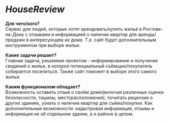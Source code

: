 # **_HouseReview_**

 **Для чего/кого?**  
Сервис для людей, которые хотят арендовать/купить жильё в Ростове-на-Дону с отзывами и информацией о наличии квартир для аренды/продажи в интересующем их доме. Т.е. сайт будет дополнительным инструментом при выборе жилья.

__Какие задачи решает?__  
Главная задача, решаемая проектом - информирование и получения сведений о жилье, в которое потенциальный съёмщик/покупатель собирается поселиться. Также сайт поможет в выборе этого самого жилья.

**Каким функционалом обладает?**  
Возможность оставить отзыв о своём доме(включая различные оценки безопасности, тишины, месторасположения), почитать рецензии о других зданиях, узнать о наличии квартир для съёма/покупки. Как дополнительные возможности: кадастровая информация, отзывы и информация не об отдельном здании, а о районе в целом. 
